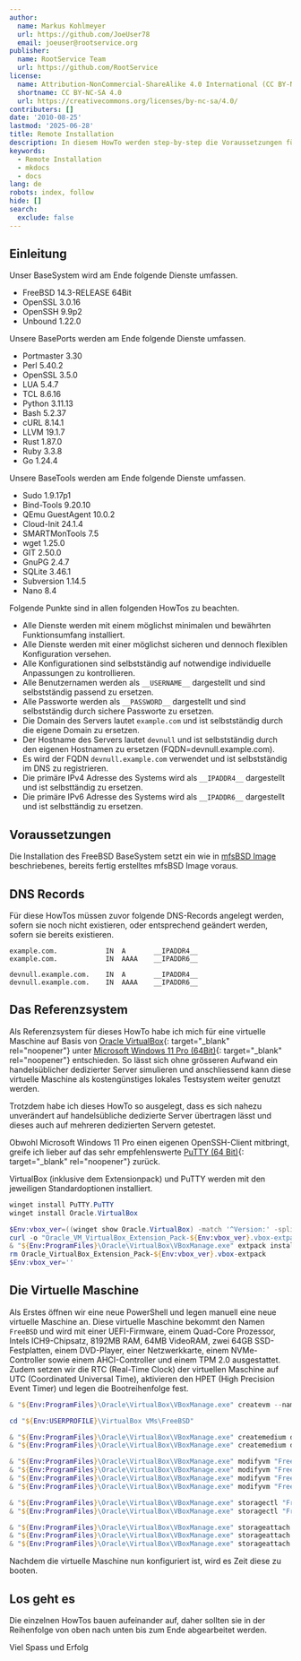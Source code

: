 ```yaml
---
author:
  name: Markus Kohlmeyer
  url: https://github.com/JoeUser78
  email: joeuser@rootservice.org
publisher:
  name: RootService Team
  url: https://github.com/RootService
license:
  name: Attribution-NonCommercial-ShareAlike 4.0 International (CC BY-NC-SA 4.0)
  shortname: CC BY-NC-SA 4.0
  url: https://creativecommons.org/licenses/by-nc-sa/4.0/
contributers: []
date: '2010-08-25'
lastmod: '2025-06-28'
title: Remote Installation
description: In diesem HowTo werden step-by-step die Voraussetzungen für die Remote Installation des FreeBSD 64Bit BaseSystem auf einem dedizierten Server beschrieben.
keywords:
  - Remote Installation
  - mkdocs
  - docs
lang: de
robots: index, follow
hide: []
search:
  exclude: false
---
```


## Einleitung

Unser BaseSystem wird am Ende folgende Dienste umfassen.

- FreeBSD 14.3-RELEASE 64Bit
- OpenSSL 3.0.16
- OpenSSH 9.9p2
- Unbound 1.22.0

Unsere BasePorts werden am Ende folgende Dienste umfassen.

- Portmaster 3.30
- Perl 5.40.2
- OpenSSL 3.5.0
- LUA 5.4.7
- TCL 8.6.16
- Python 3.11.13
- Bash 5.2.37
- cURL 8.14.1
- LLVM 19.1.7
- Rust 1.87.0
- Ruby 3.3.8
- Go 1.24.4

Unsere BaseTools werden am Ende folgende Dienste umfassen.

- Sudo 1.9.17p1
- Bind-Tools 9.20.10
- QEmu GuestAgent 10.0.2
- Cloud-Init 24.1.4
- SMARTMonTools 7.5
- wget 1.25.0
- GIT 2.50.0
- GnuPG 2.4.7
- SQLite 3.46.1
- Subversion 1.14.5
- Nano 8.4

Folgende Punkte sind in allen folgenden HowTos zu beachten.

- Alle Dienste werden mit einem möglichst minimalen und bewährten Funktionsumfang installiert.
- Alle Dienste werden mit einer möglichst sicheren und dennoch flexiblen Konfiguration versehen.
- Alle Konfigurationen sind selbstständig auf notwendige individuelle Anpassungen zu kontrollieren.
- Alle Benutzernamen werden als `__USERNAME__` dargestellt und sind selbstständig passend zu ersetzen.
- Alle Passworte werden als `__PASSWORD__` dargestellt und sind selbstständig durch sichere Passworte zu ersetzen.
- Die Domain des Servers lautet `example.com` und ist selbstständig durch die eigene Domain zu ersetzen.
- Der Hostname des Servers lautet `devnull` und ist selbstständig durch den eigenen Hostnamen zu ersetzen
  (FQDN=devnull.example.com).
- Es wird der FQDN `devnull.example.com` verwendet und ist selbstständig im DNS zu registrieren.
- Die primäre IPv4 Adresse des Systems wird als `__IPADDR4__` dargestellt und ist selbsttändig zu ersetzen.
- Die primäre IPv6 Adresse des Systems wird als `__IPADDR6__` dargestellt und ist selbsttändig zu ersetzen.

## Voraussetzungen

Die Installation des FreeBSD BaseSystem setzt ein wie in [mfsBSD Image](../mfsbsd_image.md) beschriebenes,
bereits fertig erstelltes mfsBSD Image voraus.

## DNS Records

Für diese HowTos müssen zuvor folgende DNS-Records angelegt werden, sofern sie noch nicht existieren, oder entsprechend
geändert werden, sofern sie bereits existieren.

```dns-zone
example.com.            IN  A       __IPADDR4__
example.com.            IN  AAAA    __IPADDR6__

devnull.example.com.    IN  A       __IPADDR4__
devnull.example.com.    IN  AAAA    __IPADDR6__
```

## Das Referenzsystem

Als Referenzsystem für dieses HowTo habe ich mich für eine virtuelle Maschine auf Basis von
[Oracle VirtualBox](https://www.virtualbox.org/){: target="\_blank" rel="noopener"} unter
[Microsoft Windows 11 Pro (64Bit)](https://www.microsoft.com/en-us/windows/windows-11){: target="\_blank" rel="noopener"}
entschieden. So lässt sich ohne grösseren Aufwand ein handelsüblicher dedizierter Server simulieren und
anschliessend kann diese virtuelle Maschine als kostengünstiges lokales Testsystem weiter genutzt werden.

Trotzdem habe ich dieses HowTo so ausgelegt, dass es sich nahezu unverändert auf handelsübliche dedizierte Server
übertragen lässt und dieses auch auf mehreren dedizierten Servern getestet.

Obwohl Microsoft Windows 11 Pro einen eigenen OpenSSH-Client mitbringt, greife ich lieber auf das sehr empfehlenswerte
[PuTTY (64 Bit)](https://www.chiark.greenend.org.uk/~sgtatham/putty/){: target="\_blank" rel="noopener"} zurück.

VirtualBox (inklusive dem Extensionpack) und PuTTY werden mit den jeweiligen Standardoptionen installiert.

```powershell
winget install PuTTY.PuTTY
winget install Oracle.VirtualBox

$Env:vbox_ver=((winget show Oracle.VirtualBox) -match '^Version:' -split '\s+' | Select-Object -Last 1)
curl -o "Oracle_VM_VirtualBox_Extension_Pack-${Env:vbox_ver}.vbox-extpack" -L "https://download.virtualbox.org/virtualbox/${Env:vbox_ver}/Oracle_VirtualBox_Extension_Pack-${Env:vbox_ver}.vbox-extpack"
& "${Env:ProgramFiles}\Oracle\VirtualBox\VBoxManage.exe" extpack install --replace Oracle_VirtualBox_Extension_Pack-${Env:vbox_ver}.vbox-extpack
rm Oracle_VirtualBox_Extension_Pack-${Env:vbox_ver}.vbox-extpack
$Env:vbox_ver=''
```

## Die Virtuelle Maschine

Als Erstes öffnen wir eine neue PowerShell und legen manuell eine neue virtuelle Maschine an. Diese virtuelle Maschine
bekommt den Namen `FreeBSD` und wird mit einer UEFI-Firmware, einem Quad-Core Prozessor, Intels ICH9-Chipsatz, 8192MB
RAM, 64MB VideoRAM, zwei 64GB SSD-Festplatten, einem DVD-Player, einer Netzwerkkarte, einem NVMe-Controller sowie einem
AHCI-Controller und einem TPM 2.0 ausgestattet. Zudem setzen wir die RTC (Real-Time Clock) der virtuellen Maschine auf
UTC (Coordinated Universal Time), aktivieren den HPET (High Precision Event Timer) und legen die Bootreihenfolge fest.

```powershell
& "${Env:ProgramFiles}\Oracle\VirtualBox\VBoxManage.exe" createvm --name "FreeBSD" --ostype FreeBSD_64 --register

cd "${Env:USERPROFILE}\VirtualBox VMs\FreeBSD"

& "${Env:ProgramFiles}\Oracle\VirtualBox\VBoxManage.exe" createmedium disk --filename "FreeBSD1.vdi" --format VDI --size 64536
& "${Env:ProgramFiles}\Oracle\VirtualBox\VBoxManage.exe" createmedium disk --filename "FreeBSD2.vdi" --format VDI --size 64536

& "${Env:ProgramFiles}\Oracle\VirtualBox\VBoxManage.exe" modifyvm "FreeBSD" --firmware efi --memory 8192 --vram 64 --cpus 4 --hpet on --hwvirtex on --chipset ICH9 --iommu automatic --tpm-type 2.0 --rtc-use-utc on
& "${Env:ProgramFiles}\Oracle\VirtualBox\VBoxManage.exe" modifyvm "FreeBSD" --cpu-profile host --apic on --ioapic on --x2apic on --pae on --long-mode on --nested-paging on --large-pages on --vtx-vpid on --vtx-ux on
& "${Env:ProgramFiles}\Oracle\VirtualBox\VBoxManage.exe" modifyvm "FreeBSD" --nic1 nat --nic-type1 virtio --nat-pf1 "VBoxSSH,tcp,,2222,,22" --nat-pf1 "VBoxHTTP,tcp,,8080,,80" --nat-pf1 "VBoxHTTPS,tcp,,8443,,443"
& "${Env:ProgramFiles}\Oracle\VirtualBox\VBoxManage.exe" modifyvm "FreeBSD" --graphicscontroller vmsvga --audio-enabled off --usb-ehci off --usb-ohci off --usb-xhci off --boot1 dvd --boot2 disk --boot3 none --boot4 none

& "${Env:ProgramFiles}\Oracle\VirtualBox\VBoxManage.exe" storagectl "FreeBSD" --name "NVMe Controller" --add pcie --controller NVMe --portcount 4 --bootable on --hostiocache off
& "${Env:ProgramFiles}\Oracle\VirtualBox\VBoxManage.exe" storagectl "FreeBSD" --name "AHCI Controller" --add sata --controller IntelAHCI --portcount 4 --bootable on --hostiocache off

& "${Env:ProgramFiles}\Oracle\VirtualBox\VBoxManage.exe" storageattach "FreeBSD" --storagectl "NVMe Controller" --port 0 --device 0 --type hdd --nonrotational on --medium "FreeBSD1.vdi"
& "${Env:ProgramFiles}\Oracle\VirtualBox\VBoxManage.exe" storageattach "FreeBSD" --storagectl "NVMe Controller" --port 1 --device 0 --type hdd --nonrotational on --medium "FreeBSD2.vdi"
& "${Env:ProgramFiles}\Oracle\VirtualBox\VBoxManage.exe" storageattach "FreeBSD" --storagectl "AHCI Controller" --port 0 --device 0 --type dvddrive --medium emptydrive
```

Nachdem die virtuelle Maschine nun konfiguriert ist, wird es Zeit diese zu booten.

## Los geht es

Die einzelnen HowTos bauen aufeinander auf, daher sollten sie in der Reihenfolge von oben nach unten bis zum Ende
abgearbeitet werden.

Viel Spass und Erfolg

